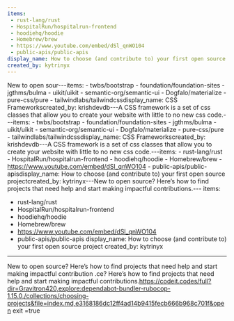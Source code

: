 ```yaml
---
items:
 - rust-lang/rust
 - HospitalRun/hospitalrun-frontend
 - hoodiehq/hoodie
 - Homebrew/brew
 - https://www.youtube.com/embed/dSl_qnWO104
 - public-apis/public-apis
display_name: How to choose (and contribute to) your first open source project
created_by: kytrinyx
---
```

New to open sour---items: - twbs/bootstrap - foundation/foundation-sites - jgthms/bulma - uikit/uikit - semantic-org/semantic-ui - Dogfalo/materialize - pure-css/pure - tailwindlabs/tailwindcssdisplay_name: CSS Frameworkscreated_by: krishdevdb---A CSS framework is a set of css classes that allow you to create your website with little to no new css code.---items: - twbs/bootstrap - foundation/foundation-sites - jgthms/bulma - uikit/uikit - semantic-org/semantic-ui - Dogfalo/materialize - pure-css/pure - tailwindlabs/tailwindcssdisplay_name: CSS Frameworkscreated_by: krishdevdb---A CSS framework is a set of css classes that allow you to create your website with little to no new css code.---items: - rust-lang/rust - HospitalRun/hospitalrun-frontend - hoodiehq/hoodie - Homebrew/brew - https://www.youtube.com/embed/dSl_qnWO104 - public-apis/public-apisdisplay_name: How to choose (and contribute to) your first open source projectcreated_by: kytrinyx---New to open source? Here’s how to find projects that need help and start making impactful contributions.---
items:
 - rust-lang/rust
 - HospitalRun/hospitalrun-frontend
 - hoodiehq/hoodie
 - Homebrew/brew
 - https://www.youtube.com/embed/dSl_qnWO104
 - public-apis/public-apis
display_name: How to choose (and contribute to) your first open source project
created_by: kytrinyx
---
New to open source? Here’s how to find projects that need help and start making impactful contribution
.ce? Here’s how to find projects that need help and start making impactful contributions.https://codeit.codes/full?dir=Gravitron420,explore:dependabot-bundler-rubocop-1.15.0,/collections/choosing-projects&file=index.md,e3168186dc12ff4ad14b9415fecb666b968c701f&open
exit
=true
